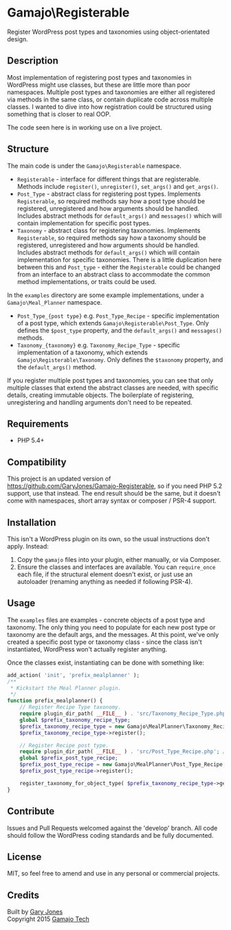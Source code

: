 # Gamajo\Registerable

Register WordPress post types and taxonomies using object-orientated design.

## Description

Most implementation of registering post types and taxonomies in WordPress might use classes, but these are little more than poor namespaces. Multiple post types and taxonomies are either all registered via methods in the same class, or contain duplicate code across multiple classes. I wanted to dive into how registration could be structured using something that is closer to real OOP.

The code seen here is in working use on a live project.

## Structure

The main code is under the `Gamajo\Registerable` namespace.

 * `Registerable` - interface for different things that are registerable. Methods include `register()`, `unregister()`, `set_args()` and `get_args()`.
 * `Post_Type` - abstract class for registering post types. Implements `Registerable`, so required methods say how a post type should be registered, unregistered and how arguments should be handled. Includes abstract methods for `default_args()` and `messages()` which will contain implementation for specific post types.
 * `Taxonomy` - abstract class for registering taxonomies.  Implements `Registerable`, so required methods say how a taxonomy should be registered, unregistered and how arguments should be handled. Includes abstract methods for `default_args()` which will contain implementation for specific taxonomies. There is a little duplication here between this and `Post_type` - either the `Registerable` could be changed from an interface to an abstract class to accommodate the common method implementations, or traits could be used.
 
In the `examples` directory are some example implementations, under a `Gamajo\Meal_Planner` namespace.
 * `Post_Type_{post type}` e.g. `Post_Type_Recipe` - specific implementation of a post type, which extends `Gamajo\Registerable\Post_Type`. Only defines the `$post_type` property, and the `default_args()` and `messages()` methods.
 * `Taxonomy_{taxonomy}` e.g. `Taxonomy_Recipe_Type` - specific implementation of a taxonomy, which extends `Gamajo\Registerable\Taxonomy`. Only defines the `$taxonomy` property, and the `default_args()` method.

If you register multiple post types and taxonomies, you can see that only multiple classes that extend the abstract classes are needed, with specific details, creating immutable objects. The boilerplate of registering, unregistering and handling arguments don't need to be repeated.

## Requirements
 * PHP 5.4+

## Compatibility

This project is an updated version of https://github.com/GaryJones/Gamajo-Registerable, so if you need PHP 5.2 support, use that instead. The end result should be the same, but it doesn't come with namespaces, short array syntax or composer / PSR-4 support.

## Installation

This isn't a WordPress plugin on its own, so the usual instructions don't apply. Instead:

1. Copy the `gamajo` files into your plugin, either manually, or via Composer.
2. Ensure the classes and interfaces are available. You can `require_once` each file, if the structural element doesn't exist, or just use an autoloader (renaming anything as needed if following PSR-4).

## Usage

The `examples` files are examples - concrete objects of a post type and taxonomy. The only thing you need to populate for each new post type or taxonomy are the default args, and the messages. At this point, we've only created a specific post type or taxonomy class - since the class isn't instantiated, WordPress won't actually register anything.

Once the classes exist, instantiating can be done with something like:

```php
add_action( 'init', 'prefix_mealplanner' );
/**
 * Kickstart the Meal Planner plugin.
 */
function prefix_mealplanner() {
	// Register Recipe Type taxonomy.
	require plugin_dir_path( __FILE__ ) . 'src/Taxonomy_Recipe_Type.php'; // Or use an autoloader.
	global $prefix_taxonomy_recipe_type;
	$prefix_taxonomy_recipe_type = new Gamajo\MealPlanner\Taxonomy_Recipe_Type;
	$prefix_taxonomy_recipe_type->register();

	// Register Recipe post type.
	require plugin_dir_path( __FILE__ ) . 'src/Post_Type_Recipe.php'; // Or use an autoloader.
	global $prefix_post_type_recipe;
	$prefix_post_type_recipe = new Gamajo\MealPlanner\Post_Type_Recipe;
	$prefix_post_type_recipe->register();

	register_taxonomy_for_object_type( $prefix_taxonomy_recipe_type->get_taxonomy(), $prefix_post_type_recipe->get_post_type() );
}
```

## Contribute

Issues and Pull Requests welcomed against the 'develop' branch. All code should follow the WordPress coding standards and be fully documented.

## License

MIT, so feel free to amend and use in any personal or commercial projects.

## Credits

Built by [Gary Jones](https://twitter.com/GaryJ)  
Copyright 2015 [Gamajo Tech](http://gamajo.com/)
